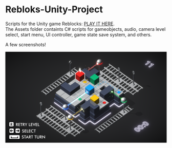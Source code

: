 # Rebloks-Unity-Project
Scripts for the Unity game Reblocks:  [PLAY IT HERE](https://liisjak.itch.io/rebloks).
<br>
The Assets folder containts C# scripts for gameobjects, audio, camera level select, start menu, UI controller, game state save system, and others.

A few screenshots!

![alt text](https://github.com/Liisjak/Rebloks-Unity-Project-Public/blob/main/lvl11.png?raw=true)

